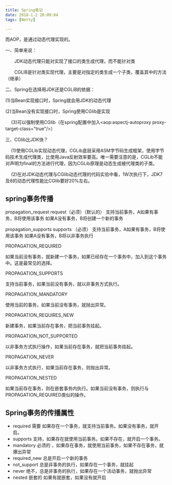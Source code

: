 ```yaml
---
title: Spring笔记
date: 2018-1-2 20:09:04
tags: [Netty]

---
```

而AOP，是通过动态代理实现的。

一、简单来说：

　　JDK动态代理只能对实现了接口的类生成代理，而不能针对类

　　CGLIB是针对类实现代理，主要是对指定的类生成一个子类，覆盖其中的方法（继承）



二、Spring在选择用JDK还是CGLiB的依据：

   (1)当Bean实现接口时，Spring就会用JDK的动态代理

   (2)当Bean没有实现接口时，Spring使用CGlib是实现

　  (3)可以强制使用CGlib（在spring配置中加入<aop:aspectj-autoproxy proxy-target-class="true"/>）

三、CGlib比JDK快？

　 (1)使用CGLib实现动态代理，CGLib底层采用ASM字节码生成框架，使用字节码技术生成代理类，比使用Java反射效率要高。唯一需要注意的是，CGLib不能对声明为final的方法进行代理，因为CGLib原理是动态生成被代理类的子类。

　 (2)在对JDK动态代理与CGlib动态代理的代码实验中看，1W次执行下，JDK7及8的动态代理性能比CGlib要好20%左右。 




## spring事务传播
propagation_request     request（必须）（默认的）
支持当前事务，A如果有事务，B将使用该事务
如果A没有事务，B将创建一个新的事务 

propagation_supports    supports （必须）
支持当前事务，A如果有事务，B将使用该事务
如果A没有事务，B将以非事务执行


PROPAGATION_REQUIRED

如果当前没有事务，就新建一个事务，如果已经存在一个事务中，加入到这个事务中。这是最常见的选择。

PROPAGATION_SUPPORTS

支持当前事务，如果当前没有事务，就以非事务方式执行。

PROPAGATION_MANDATORY

使用当前的事务，如果当前没有事务，就抛出异常。

PROPAGATION_REQUIRES_NEW

新建事务，如果当前存在事务，把当前事务挂起。

PROPAGATION_NOT_SUPPORTED

以非事务方式执行操作，如果当前存在事务，就把当前事务挂起。

PROPAGATION_NEVER

以非事务方式执行，如果当前存在事务，则抛出异常。

PROPAGATION_NESTED

如果当前存在事务，则在嵌套事务内执行。如果当前没有事务，则执行与PROPAGATION_REQUIRED类似的操作。


## Spring事务的传播属性
- required 需要 如果存在一个事务，就支持当前事务。如果没有事务，就开启。
- supports 支持，如果存在就使用当前事务。如果不存在，就开启一个事务。
- mandatory 必须的 ，如果存在事务，就使用当前事务，如果不存在事务，就爆出异常
- required_new 总是开启一个新的事务
- not_support 总是非事务的执行，如果存在一个事务，就挂起
- never 绝不，总是非事务的执行，如果存在一个活动事务，就抛出异常
- nested 嵌套的 如果有就嵌套，如果没有就开启